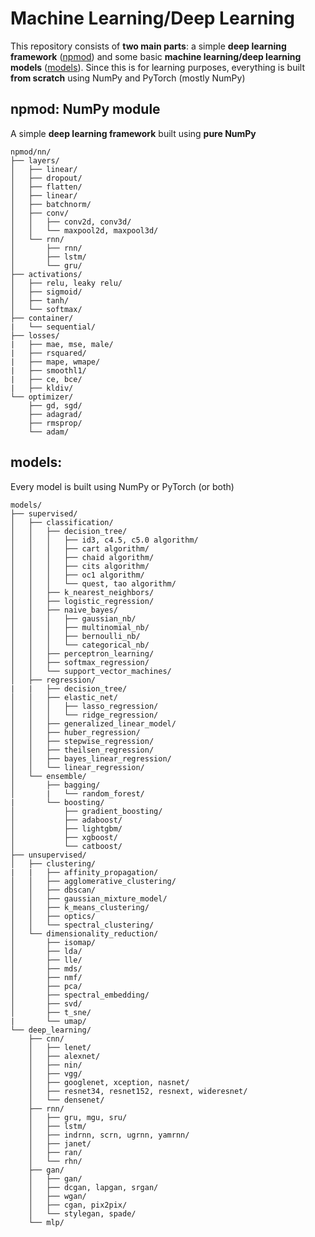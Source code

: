 # Machine Learning/Deep Learning
This repository consists of **two main parts**: a simple **deep learning framework** ([npmod](https://github.com/CryAndRRich/npmod/tree/main/npmod)) and some basic **machine learning/deep learning models** ([models](https://github.com/CryAndRRich/npmod/tree/main/models)). Since this is for learning purposes, everything is built **from scratch** using NumPy and PyTorch (mostly NumPy)

## npmod: NumPy module
A simple **deep learning framework** built using **pure NumPy**

```
npmod/nn/
├── layers/
│   ├── linear/
│   ├── dropout/
│   ├── flatten/
│   ├── linear/
│   ├── batchnorm/
│   ├── conv/
│   │   ├── conv2d, conv3d/
│   │   └── maxpool2d, maxpool3d/
│   └── rnn/
│       ├── rnn/
│       ├── lstm/
│       └── gru/
├── activations/
│   ├── relu, leaky relu/
│   ├── sigmoid/
│   ├── tanh/
│   └── softmax/
├── container/
|   └── sequential/
├── losses/
|   ├── mae, mse, male/
|   ├── rsquared/
|   ├── mape, wmape/
|   ├── smoothl1/
|   ├── ce, bce/
|   ├── kldiv/
└── optimizer/
    ├── gd, sgd/
    ├── adagrad/
    ├── rmsprop/
    └── adam/
```
## models:
Every model is built using NumPy or PyTorch (or both)

```
models/
├── supervised/
│   ├── classification/
│   │   ├── decision_tree/
│   │   │   ├── id3, c4.5, c5.0 algorithm/
│   │   │   ├── cart algorithm/
│   │   │   ├── chaid algorithm/
│   │   │   ├── cits algorithm/
│   │   │   ├── oc1 algorithm/
│   │   │   └── quest, tao algorithm/
│   │   ├── k_nearest_neighbors/
│   │   ├── logistic_regression/
│   │   ├── naive_bayes/
│   │   │   ├── gaussian_nb/
│   │   │   ├── multinomial_nb/
│   │   │   ├── bernoulli_nb/
│   │   │   └── categorical_nb/
│   │   ├── perceptron_learning/
│   │   ├── softmax_regression/
│   │   └── support_vector_machines/
│   ├── regression/
|   |   ├── decision_tree/
│   │   ├── elastic_net/
│   │   │   ├── lasso_regression/
│   │   │   └── ridge_regression/
│   │   ├── generalized_linear_model/
│   │   ├── huber_regression/
│   │   ├── stepwise_regression/
│   │   ├── theilsen_regression/
│   │   ├── bayes_linear_regression/
│   │   └── linear_regression/
│   └── ensemble/
│       ├── bagging/
│       |   └── random_forest/
|       └── boosting/
│           ├── gradient_boosting/
│           ├── adaboost/
│           ├── lightgbm/
│           ├── xgboost/
│           └── catboost/
├── unsupervised/
│   ├── clustering/
|   |   ├── affinity_propagation/
│   │   ├── agglomerative_clustering/
│   │   ├── dbscan/
│   │   ├── gaussian_mixture_model/
│   │   ├── k_means_clustering/
│   │   ├── optics/
│   │   └── spectral_clustering/
│   └── dimensionality_reduction/
│       ├── isomap/
│       ├── lda/
│       ├── lle/
│       ├── mds/
│       ├── nmf/
│       ├── pca/
│       ├── spectral_embedding/
│       ├── svd/
│       ├── t_sne/
|       └── umap/
└── deep_learning/
    ├── cnn/
    │   ├── lenet/
    │   ├── alexnet/
    │   ├── nin/
    │   ├── vgg/
    │   ├── googlenet, xception, nasnet/
    │   ├── resnet34, resnet152, resnext, wideresnet/
    │   └── densenet/
    ├── rnn/
    │   ├── gru, mgu, sru/
    │   ├── lstm/
    │   ├── indrnn, scrn, ugrnn, yamrnn/
    │   ├── janet/
    │   ├── ran/
    │   └── rhn/
    ├── gan/
    │   ├── gan/
    │   ├── dcgan, lapgan, srgan/
    │   ├── wgan/
    │   ├── cgan, pix2pix/
    │   └── stylegan, spade/
    └── mlp/
```